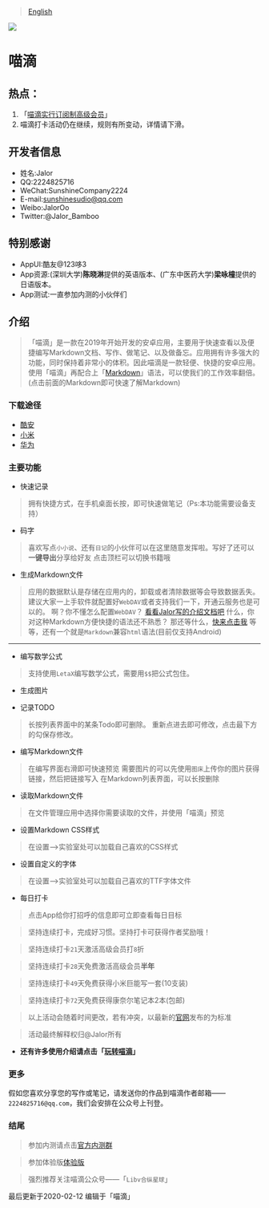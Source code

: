 > [English](https://sunshinesudio.com/maid-English)

![](https://i.niupic.com/images/2020/01/18/6l3D.png)

# 喵滴
## 热点：
1. 「[喵滴实行订阅制高级会员](https://sunshinesudio.com/senior)」
2. 喵滴打卡活动仍在继续，规则有所变动，详情请下滑。


## 开发者信息
* 姓名:Jalor
* QQ:2224825716
* WeChat:SunshineCompany2224
* E-mail:sunshinesudio@qq.com
* Weibo:JalorOo
* Twitter:@Jalor_Bamboo


## 特别感谢
* AppUI:酷友@123哆3
* App资源:(深圳大学)**陈晓淋**提供的英语版本、(广东中医药大学)**梁咏橦**提供的日语版本。
* App测试:一直参加内测的小伙伴们

## 介绍

> 「喵滴」是一款在2019年开始开发的安卓应用，主要用于快速查看以及便捷编写Markdown文档、写作、做笔记、以及做备忘。应用拥有许多强大的功能，同时保持着非常小的体积。因此喵滴是一款轻便、快捷的安卓应用。使用「喵滴」再配合上「[Markdown](https://jaloroo.github.io/Markdown-Intro)」语法，可以使我们的工作效率翻倍。(点击前面的Markdown即可快速了解Markdown)

### 下载途径
* [酷安](https://www.coolapk.com/apk/cn.sunshinesudio.libv)
* [小米](http://app.mi.com/details?id=cn.sunshinesudio.libv)
* [华为](https://appstore.huawei.com/app/C101050203)

### 主要功能
* 快速记录
> 拥有快捷方式，在手机桌面长按，即可快速做笔记（Ps:本功能需要设备支持）

* 码字
> 喜欢写点`小小说`、还有`日记`的小伙伴可以在这里随意发挥啦。写好了还可以**一键导出**分享给好友
> 点击顶栏可以切换书籍哦

* 生成Markdown文件
> 应用的数据默认是存储在应用内的，卸载或者清除数据等会导致数据丢失。建议大家一上手软件就配置好`WebDAV`或者支持我们一下，开通云服务也是可以的。
> 啊？你不懂怎么配置`WebDAV`？
> [看看Jalor写的介绍文档吧](https://www.jianguoyun.com/p/DUGwV7oQg7GBCBj59sQC)
> 什么，你对这种Markdown方便快捷的语法还不熟悉？
> 那还等什么，[快来点击我](https://github.com/younghz/Markdown)
> 等等，还有一个就是`Markdown`兼容`html`语法(目前仅支持Android)
---

* 编写数学公式
>支持使用`LetaX`编写数学公式，需要用`$$`把公式包住。

* 生成图片

* 记录TODO
> 长按列表界面中的某条Todo即可删除。
> 重新点进去即可修改，点击最下方的勾保存修改。

* 编写Markdown文件
> 在编写界面右滑即可快速预览
> 需要图片的可以先使用`图床`上传你的图片获得链接，然后把链接写入
> 在Markdown列表界面，可以长按删除

* 读取Markdown文件
> 在文件管理应用中选择你需要读取的文件，并使用「喵滴」预览

* 设置Markdown CSS样式
> 在设置—>实验室处可以加载自己喜欢的CSS样式

* 设置自定义的字体
> 在设置—>实验室处可以加载自己喜欢的TTF字体文件

* 每日打卡

> 点击App给你打招呼的信息即可立即查看每日目标

> 坚持连续打卡，完成好习惯。坚持打卡可获得作者奖励哦！

> 坚持连续打卡`21`天激活高级会员打`8`折

> 坚持连续打卡`28`天免费激活高级会员**半年**

> 坚持连续打卡`49`天免费获得小米巨能写一套(10支装)

> 坚持连续打卡`72`天免费获得康奈尔笔记本2本(包邮)

> 以上活动会随着时间更改，若有冲突，以最新的[官网](https://sunshinesudio.com)发布的为标准

> 活动最终解释权归@Jalor所有

* **还有许多使用介绍请点击「[玩转喵滴](https://jaloroo.github.io/help/help)」**

### 更多
假如您喜欢分享您的写作或笔记，请发送你的作品到喵滴作者邮箱——`2224825716@qq.com`，我们会安排在公众号上刊登。

### 结尾
> 参加内测请点击[官方内测群](:https://jq.qq.com/?_wv=1027&k=52RzxWK)

> 参加体验版[体验版](https://fir.im/miad)

> 强烈推荐关注喵滴公众号——「`Libv合纵星球`」

最后更新于2020-02-12
编辑于「喵滴」
